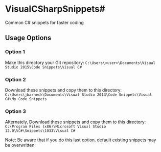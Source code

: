 # VisualCSharpSnippets#
Common C# snippets for faster coding

## Usage Options ##

### Option 1 ###
Make this directory your Git repository:
```C:\Users\<user>\Documents\Visual Studio 2015\Code Snippets\Visual C#```

### Option 2 ###
Download these snippets and copy them to this directory: 
```C:\Users\jbarneck\Documents\Visual Studio 2013\Code Snippets\Visual C#\My Code Snippets```

### Option 3 ###
Alternately, Download these snippets and copy them to this directory:
```C:\Program Files (x86)\Microsoft Visual Studio 12.0\VC#\Snippets\1033\Visual C#```

Note: Be aware that if you do this last option, default existing snippets may be overwritten:



